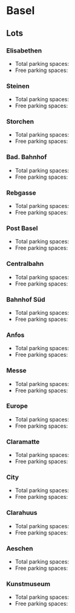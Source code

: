 
# Basel
## Lots

### Elisabethen

* Total parking spaces: <Value topic="parken-dd/parken-dd/Basel/baselparkhauselisabethen/total"/>
* Free parking spaces: <Value topic="parken-dd/parken-dd/Basel/baselparkhauselisabethen/free"/>


### Steinen

* Total parking spaces: <Value topic="parken-dd/parken-dd/Basel/baselparkhaussteinen/total"/>
* Free parking spaces: <Value topic="parken-dd/parken-dd/Basel/baselparkhaussteinen/free"/>


### Storchen

* Total parking spaces: <Value topic="parken-dd/parken-dd/Basel/baselparkhausstorchen/total"/>
* Free parking spaces: <Value topic="parken-dd/parken-dd/Basel/baselparkhausstorchen/free"/>


### Bad. Bahnhof

* Total parking spaces: <Value topic="parken-dd/parken-dd/Basel/baselparkhausbadbahnhof/total"/>
* Free parking spaces: <Value topic="parken-dd/parken-dd/Basel/baselparkhausbadbahnhof/free"/>


### Rebgasse

* Total parking spaces: <Value topic="parken-dd/parken-dd/Basel/baselparkhausrebgasse/total"/>
* Free parking spaces: <Value topic="parken-dd/parken-dd/Basel/baselparkhausrebgasse/free"/>


### Post Basel

* Total parking spaces: <Value topic="parken-dd/parken-dd/Basel/baselparkhauspostbasel/total"/>
* Free parking spaces: <Value topic="parken-dd/parken-dd/Basel/baselparkhauspostbasel/free"/>


### Centralbahn

* Total parking spaces: <Value topic="parken-dd/parken-dd/Basel/baselparkhauscentralbahn/total"/>
* Free parking spaces: <Value topic="parken-dd/parken-dd/Basel/baselparkhauscentralbahn/free"/>


### Bahnhof Süd

* Total parking spaces: <Value topic="parken-dd/parken-dd/Basel/baselparkhausbahnhofsued/total"/>
* Free parking spaces: <Value topic="parken-dd/parken-dd/Basel/baselparkhausbahnhofsued/free"/>


### Anfos

* Total parking spaces: <Value topic="parken-dd/parken-dd/Basel/baselparkhausanfos/total"/>
* Free parking spaces: <Value topic="parken-dd/parken-dd/Basel/baselparkhausanfos/free"/>


### Messe

* Total parking spaces: <Value topic="parken-dd/parken-dd/Basel/baselparkhausmesse/total"/>
* Free parking spaces: <Value topic="parken-dd/parken-dd/Basel/baselparkhausmesse/free"/>


### Europe

* Total parking spaces: <Value topic="parken-dd/parken-dd/Basel/baselparkhauseurope/total"/>
* Free parking spaces: <Value topic="parken-dd/parken-dd/Basel/baselparkhauseurope/free"/>


### Claramatte

* Total parking spaces: <Value topic="parken-dd/parken-dd/Basel/baselparkhausclaramatte/total"/>
* Free parking spaces: <Value topic="parken-dd/parken-dd/Basel/baselparkhausclaramatte/free"/>


### City

* Total parking spaces: <Value topic="parken-dd/parken-dd/Basel/baselparkhauscity/total"/>
* Free parking spaces: <Value topic="parken-dd/parken-dd/Basel/baselparkhauscity/free"/>


### Clarahuus

* Total parking spaces: <Value topic="parken-dd/parken-dd/Basel/baselparkhausclarahuus/total"/>
* Free parking spaces: <Value topic="parken-dd/parken-dd/Basel/baselparkhausclarahuus/free"/>


### Aeschen

* Total parking spaces: <Value topic="parken-dd/parken-dd/Basel/baselparkhausaeschen/total"/>
* Free parking spaces: <Value topic="parken-dd/parken-dd/Basel/baselparkhausaeschen/free"/>


### Kunstmuseum

* Total parking spaces: <Value topic="parken-dd/parken-dd/Basel/baselparkhauskunstmuseum/total"/>
* Free parking spaces: <Value topic="parken-dd/parken-dd/Basel/baselparkhauskunstmuseum/free"/>

